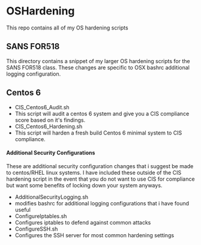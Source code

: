 # OSHardening
This repo contains all of my OS hardening scripts

## SANS FOR518
This directory contains a snippet of my larger OS hardening scripts for the SANS FOR518 class. These changes are specific to OSX bashrc additional logging configuration.

## Centos 6
- CIS_Centos6_Audit.sh
 - This script will audit a centos 6 system and give you a CIS compliance score based on it's findings.
- CIS_Centos6_Hardening.sh 
 - This script will harden a fresh build Centos 6 minimal system to CIS compliance.

#### Additional Security Configurations
These are additional security configuration changes that i suggest be made to centos/RHEL linux systems. I have included these outside of the CIS hardening script in the event that you do not want to use CIS for compliance but want some benefits of locking down your system anyways.

- AdditionalSecurityLogging.sh
 - modifies bashrc for additional logging configurations that i have found useful
- ConfigureIptables.sh
 - Configures iptables to defend against common attacks
- ConfigureSSH.sh
 - Configures the SSH server for most common hardening settings

 

